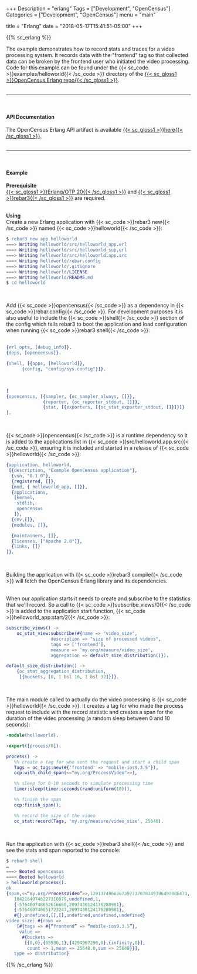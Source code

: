 +++
Description = "erlang"
Tags = ["Development", "OpenCensus"]
Categories = ["Development", "OpenCensus"]
menu = "main"

title = "Erlang"
date = "2018-05-17T15:41:51-05:00"
+++

{{% sc_erlang %}}

The example demonstrates how to record stats and traces for a video processing system. It records data with the "frontend" tag so that collected data can be broken by the frontend user who initiated the video processing. Code for this example can be found under the {{< sc_code >}}examples/helloworld{{< /sc_code >}} directory of the [{{< sc_gloss1 >}}OpenCensus Erlang repo{{< /sc_gloss1 >}}](https://github.com/census-instrumentation/opencensus-erlang).  
&nbsp;  

---
  
&nbsp; 
#### API Documentation

The OpenCensus Erlang API artifact is available [{{< sc_gloss1 >}}here{{< /sc_gloss1 >}}](https://hexdocs.pm/opencensus/0.3.0/index.html).  
&nbsp;  

---
  
&nbsp; 
#### Example

**Prerequisite**  
[{{< sc_gloss1 >}}Erlang/OTP 20{{< /sc_gloss1 >}}](http://www.erlang.org/) and [{{< sc_gloss1 >}}rebar3{{< /sc_gloss1 >}}](http://www.rebar3.org/) are required.  
&nbsp;

**Using**  
Create a new Erlang application with {{< sc_code >}}rebar3 new{{< /sc_code >}} named {{< sc_code >}}helloworld{{< /sc_code >}}:

```erlang
$ rebar3 new app helloworld
===> Writing helloworld/src/helloworld_app.erl
===> Writing helloworld/src/helloworld_sup.erl
===> Writing helloworld/src/helloworld.app.src
===> Writing helloworld/rebar.config
===> Writing helloworld/.gitignore
===> Writing helloworld/LICENSE
===> Writing helloworld/README.md
$ cd helloworld
```  
&nbsp;

Add {{< sc_code >}}opencensus{{< /sc_code >}} as a dependency in {{< sc_code >}}rebar.config{{< /sc_code >}}. For development purposes it is also useful to include the {{< sc_code >}}shell{{< /sc_code >}} section of the config which tells rebar3 to boot the application and load configuration when running {{< sc_code >}}rebar3 shell{{< /sc_code >}}:  
&nbsp;

```erlang
{erl_opts, [debug_info]}.
{deps, [opencensus]}.

{shell, [{apps, [helloworld]},
	  {config, "config/sys.config"}]}.
```  
&nbsp;

```erlang
[
{opencensus, [{sampler, {oc_sampler_always, []}},
              {reporter, {oc_reporter_stdout, []}},
              {stat, [{exporters, [{oc_stat_exporter_stdout, []}]}]}
].
```  
&nbsp;  

{{< sc_code >}}opencensus{{< /sc_code >}} is a runtime dependency so it is added to the applications list in {{< sc_code >}}src/helloworld.app.src{{< /sc_code >}}, ensuring it is included and started in a release of {{< sc_code >}}helloworld{{< /sc_code >}}:  

```erlang
{application, helloworld,
 [{description, "Example OpenCensus application"},
  {vsn, "0.1.0"},
  {registered, []},
  {mod, { helloworld_app, []}},
  {applications,
   [kernel,
    stdlib,
    opencensus
   ]},
  {env,[]},
  {modules, []},

  {maintainers, []},
  {licenses, ["Apache 2.0"]},
  {links, []}
]}.
```  
&nbsp;

Building the application with {{< sc_code >}}rebar3 compile{{< /sc_code >}} will fetch the OpenCensus Erlang library and its dependencies.  
&nbsp;

When our application starts it needs to create and subscribe to the statistics that we'll record. So a call to {{< sc_code >}}subscribe_views/0{{< /sc_code >}} is added to the application start function, {{< sc_code >}}helloworld_app:start/2{{< /sc_code >}}:  

```erlang
subscribe_views() ->
    oc_stat_view:subscribe(#{name => "video_size",
                 description => "size of processed videos",
                 tags => ['frontend'],
                 measure => 'my.org/measure/video_size',
                 aggregation => default_size_distribution()}).

default_size_distribution() ->
    {oc_stat_aggregation_distribution,
     [{buckets, [0, 1 bsl 16, 1 bsl 32]}]}.
```  
&nbsp;  

The main module called to actually do the video processing is {{< sc_code >}}helloworld{{< /sc_code >}}. It creates a tag for who made the process request to include with the record statistic and creates a span for the duration of the video processing (a random sleep between 0 and 10 seconds):

```erlang
-module(helloworld).

-export([process/0]).

process() ->
   %% create a tag for who sent the request and start a child span
   Tags = oc_tags:new(#{'frontend' => "mobile-ios9.3.5"}),
   ocp:with_child_span(<<"my.org/ProcessVideo">>),

   %% sleep for 0-10 seconds to simulate processing time
   timer:sleep(timer:seconds(rand:uniform(10))),

   %% finish the span
   ocp:finish_span(),

   %% record the size of the video
   oc_stat:record(Tags, 'my.org/measure/video_size', 25648).
```  
&nbsp;  

Run the application with {{< sc_code >}}rebar3 shell{{< /sc_code >}} and see the stats and span reported to the console:  


```erlang
$ rebar3 shell
…
===> Booted opencensus
===> Booted helloworld
> helloworld:process().
ok
{span,<<“my.org/ProcessVideo”>>,1201374966367397737078249396493886473,
   10421649746227310879,undefined,1,
   {-576460748652616660,2097430124176280981},
   {-576460740651723247,2097430124176280981},
   #{},undefined,[],[],undefined,undefined,undefined}
video_size: #{rows =>
    [#{tags => #{“frontend” => “mobile-ios9.3.5”},
     value =>
      #{buckets =>
       [{0,0},{65536,1},{4294967296,0},{infinity,0}],
        count => 1,mean => 25648.0,sum => 25648}}],
   type => distribution}
```

{{% /sc_erlang %}}